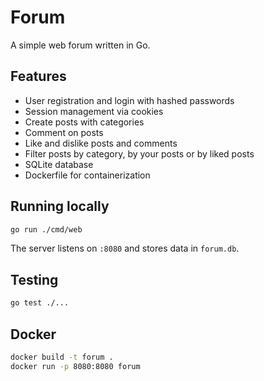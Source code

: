 # Forum

A simple web forum written in Go.

## Features

- User registration and login with hashed passwords
- Session management via cookies
- Create posts with categories
- Comment on posts
- Like and dislike posts and comments
- Filter posts by category, by your posts or by liked posts
- SQLite database
- Dockerfile for containerization

## Running locally

```bash
go run ./cmd/web
```

The server listens on `:8080` and stores data in `forum.db`.

## Testing

```bash
go test ./...
```

## Docker

```bash
docker build -t forum .
docker run -p 8080:8080 forum
```
